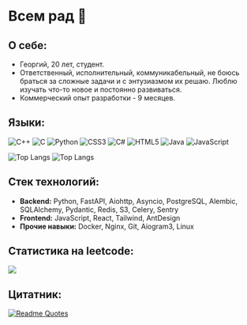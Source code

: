 # Всем рад 👋

## О себе:
- Георгий, 20 лет, студент.
- Ответственный, исполнительный, коммуникабельный, не боюсь браться за сложные задачи и с энтузиазмом их решаю. Люблю изучать что-то новое и постоянно развиваться.
- Коммерческий опыт разработки - 9 месяцев.

## Языки:
![C++](https://img.shields.io/badge/-C++-090909?style=for-the-badge&logo=C%2b%2b&logoColor=6296CC)
![C](https://img.shields.io/badge/c-%2300599C.svg?style=for-the-badge&logo=c&logoColor=white)
![Python](https://img.shields.io/badge/python-3670A0?style=for-the-badge&logo=python&logoColor=ffdd54)
![CSS3](https://img.shields.io/badge/css3-%231572B6.svg?style=for-the-badge&logo=css3&logoColor=white)
![C#](https://img.shields.io/badge/c%23-%23239120.svg?style=for-the-badge&logo=c-sharp&logoColor=white)
![HTML5](https://img.shields.io/badge/html5-%23E34F26.svg?style=for-the-badge&logo=html5&logoColor=white)
![Java](https://img.shields.io/badge/java-%23ED8B00.svg?style=for-the-badge&logo=openjdk&logoColor=white)
![JavaScript](https://img.shields.io/badge/JavaScript-F7DF1E?style=for-the-badge&logo=javascript&logoColor=black)

![[Top Langs](https://github-readme-stats.vercel.app/api/top-langs/?username=Gooooosha&layout=compact&theme=transparent&title_color=000000)](https://github.com/Gooooosha/github-readme-stats#gh-dark-mode-only)
![[Top Langs](https://github-readme-stats.vercel.app/api/top-langs/?username=Gooooosha&layout=compact&theme=transparent&title_color=ffffff)](https://github.com/Gooooosha/github-readme-stats#gh-light-mode-only)

## Стек технологий:
 - **Backend:** Python, FastAPI, Aiohttp, Asyncio, PostgreSQL, Alembic, SQLAlchemy, Pydantic, Redis, S3, Celery, Sentry
 - **Frontend:** JavaScript, React, Tailwind, AntDesign
 - **Прочие навыки:** Docker, Nginx, Git, Aiogram3, Linux

## Статистика на leetcode:
![](https://leetcard.jacoblin.cool/lyhtyrageorgiu?border=0&radius=20)

## Цитатник:
[![Readme Quotes](https://quotes-github-readme.vercel.app/api?type=horizontal&theme=dark)](https://github.com/piyushsuthar/github-readme-quotes)
